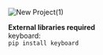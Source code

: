 ![New Project(1)](https://user-images.githubusercontent.com/84568105/171147419-6fa98462-66df-4b8d-a515-55f8b31c7f4f.png)

**External libraries required**  
keyboard:    
`pip install keyboard`

